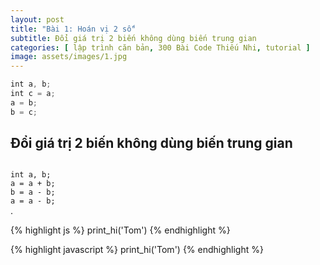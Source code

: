 ```yaml
---
layout: post
title: "Bài 1: Hoán vị 2 số"
subtitle: Đổi giá trị 2 biến không dùng biến trung gian
categories: [ lập trình căn bản, 300 Bài Code Thiếu Nhi, tutorial ]
image: assets/images/1.jpg
---
```


```javascript
int a, b;
int c = a;
a = b;
b = c;
```

## Đổi giá trị 2 biến không dùng biến trung gian

<code>
int a, b;
a = a + b;
b = a - b;
a = a - b;
</code>.

{% highlight js %}
print_hi('Tom')
{% endhighlight %}

{% highlight javascript %}
print_hi('Tom')
{% endhighlight %}